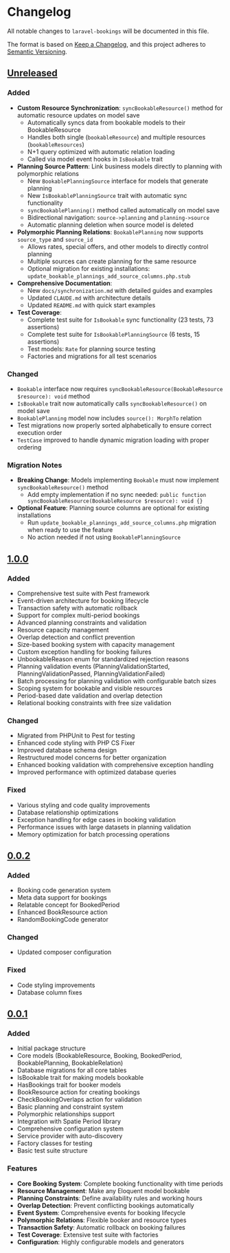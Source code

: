 # Changelog

All notable changes to `laravel-bookings` will be documented in this file.

The format is based on [Keep a Changelog](https://keepachangelog.com/en/1.0.0/),
and this project adheres to [Semantic Versioning](https://semver.org/spec/v2.0.0.html).

## [Unreleased]

### Added
- **Custom Resource Synchronization**: `syncBookableResource()` method for automatic resource updates on model save
  - Automatically syncs data from bookable models to their BookableResource
  - Handles both single (`bookableResource`) and multiple resources (`bookableResources`)
  - N+1 query optimized with automatic relation loading
  - Called via model event hooks in `IsBookable` trait
- **Planning Source Pattern**: Link business models directly to planning with polymorphic relations
  - New `BookablePlanningSource` interface for models that generate planning
  - New `IsBookablePlanningSource` trait with automatic sync functionality
  - `syncBookablePlanning()` method called automatically on model save
  - Bidirectional navigation: `source->planning` and `planning->source`
  - Automatic planning deletion when source model is deleted
- **Polymorphic Planning Relations**: `BookablePlanning` now supports `source_type` and `source_id`
  - Allows rates, special offers, and other models to directly control planning
  - Multiple sources can create planning for the same resource
  - Optional migration for existing installations: `update_bookable_plannings_add_source_columns.php.stub`
- **Comprehensive Documentation**:
  - New `docs/synchronization.md` with detailed guides and examples
  - Updated `CLAUDE.md` with architecture details
  - Updated `README.md` with quick start examples
- **Test Coverage**:
  - Complete test suite for `IsBookable` sync functionality (23 tests, 73 assertions)
  - Complete test suite for `IsBookablePlanningSource` (6 tests, 15 assertions)
  - Test models: `Rate` for planning source testing
  - Factories and migrations for all test scenarios

### Changed
- `Bookable` interface now requires `syncBookableResource(BookableResource $resource): void` method
- `IsBookable` trait now automatically calls `syncBookableResource()` on model save
- `BookablePlanning` model now includes `source(): MorphTo` relation
- Test migrations now properly sorted alphabetically to ensure correct execution order
- `TestCase` improved to handle dynamic migration loading with proper ordering

### Migration Notes
- **Breaking Change**: Models implementing `Bookable` must now implement `syncBookableResource()` method
  - Add empty implementation if no sync needed: `public function syncBookableResource(BookableResource $resource): void {}`
- **Optional Feature**: Planning source columns are optional for existing installations
  - Run `update_bookable_plannings_add_source_columns.php` migration when ready to use the feature
  - No action needed if not using `BookablePlanningSource`

## [1.0.0]

### Added
- Comprehensive test suite with Pest framework
- Event-driven architecture for booking lifecycle
- Transaction safety with automatic rollback
- Support for complex multi-period bookings
- Advanced planning constraints and validation
- Resource capacity management
- Overlap detection and conflict prevention
- Size-based booking system with capacity management
- Custom exception handling for booking failures
- UnbookableReason enum for standardized rejection reasons
- Planning validation events (PlanningValidationStarted, PlanningValidationPassed, PlanningValidationFailed)
- Batch processing for planning validation with configurable batch sizes
- Scoping system for bookable and visible resources
- Period-based date validation and overlap detection
- Relational booking constraints with free size validation

### Changed
- Migrated from PHPUnit to Pest for testing
- Enhanced code styling with PHP CS Fixer
- Improved database schema design
- Restructured model concerns for better organization
- Enhanced booking validation with comprehensive exception handling
- Improved performance with optimized database queries

### Fixed
- Various styling and code quality improvements
- Database relationship optimizations
- Exception handling for edge cases in booking validation
- Performance issues with large datasets in planning validation
- Memory optimization for batch processing operations

## [0.0.2]

### Added
- Booking code generation system
- Meta data support for bookings
- Relatable concept for BookedPeriod
- Enhanced BookResource action
- RandomBookingCode generator

### Changed
- Updated composer configuration

### Fixed
- Code styling improvements
- Database column fixes

## [0.0.1]

### Added
- Initial package structure
- Core models (BookableResource, Booking, BookedPeriod, BookablePlanning, BookableRelation)
- Database migrations for all core tables
- IsBookable trait for making models bookable
- HasBookings trait for booker models
- BookResource action for creating bookings
- CheckBookingOverlaps action for validation
- Basic planning and constraint system
- Polymorphic relationships support
- Integration with Spatie Period library
- Comprehensive configuration system
- Service provider with auto-discovery
- Factory classes for testing
- Basic test suite structure

### Features
- **Core Booking System**: Complete booking functionality with time periods
- **Resource Management**: Make any Eloquent model bookable
- **Planning Constraints**: Define availability rules and working hours
- **Overlap Detection**: Prevent conflicting bookings automatically
- **Event System**: Comprehensive events for booking lifecycle
- **Polymorphic Relations**: Flexible booker and resource types
- **Transaction Safety**: Automatic rollback on booking failures
- **Test Coverage**: Extensive test suite with factories
- **Configuration**: Highly configurable models and generators

[Unreleased]: https://github.com/masterix21/laravel-bookings/compare/1.0.0...HEAD
[1.0.0]: https://github.com/masterix21/laravel-bookings/compare/0.0.2...1.0.0
[0.0.2]: https://github.com/masterix21/laravel-bookings/compare/0.0.1...0.0.2
[0.0.1]: https://github.com/masterix21/laravel-bookings/releases/tag/0.0.1
